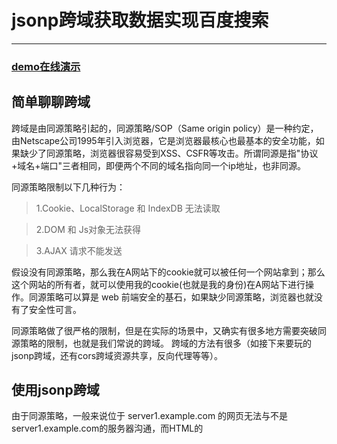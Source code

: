 # jsonp跨域获取数据实现百度搜索
 ---
 ### [demo在线演示](https://dcpnonstop.github.io/baiduSearchSugestion/)
## 简单聊聊跨域
跨域是由同源策略引起的，同源策略/SOP（Same origin policy）是一种约定，由Netscape公司1995年引入浏览器，它是浏览器最核心也最基本的安全功能，如果缺少了同源策略，浏览器很容易受到XSS、CSFR等攻击。所谓同源是指"协议+域名+端口"三者相同，即便两个不同的域名指向同一个ip地址，也非同源。


同源策略限制以下几种行为：
> 1.Cookie、LocalStorage 和 IndexDB 无法读取

>2.DOM 和 Js对象无法获得

>3.AJAX 请求不能发送

假设没有同源策略，那么我在A网站下的cookie就可以被任何一个网站拿到；那么这个网站的所有者，就可以使用我的cookie(也就是我的身份)在A网站下进行操作。同源策略可以算是 web 前端安全的基石，如果缺少同源策略，浏览器也就没有了安全性可言。


同源策略做了很严格的限制，但是在实际的场景中，又确实有很多地方需要突破同源策略的限制，也就是我们常说的跨域。
跨域的方法有很多（如接下来要玩的jsonp跨域，还有cors跨域资源共享，反向代理等等）。

## 使用jsonp跨域


由于同源策略，一般来说位于 server1.example.com 的网页无法与不是 server1.example.com的服务器沟通，而HTML的<script> 元素是一个例外。利用<script>元素的这个开放策略，网页可以得到从其他来源动态产生的 JSON资料，而这种使用模式就是所谓的 JSONP。用 JSONP 抓到的资料并不是 JSON，而是任意的JavaScript，用 JavaScript 直译器执行而不是用 JSON 解析器解析。


示例代码

```
function handleResponse(response) {
   alert(`You get the data : ${response}`)
}
const script = document.createElement('script')
script.src = 'http://somesite.com/json/?callback=handleResponse'
document.body.insertBefore(script, document.body.firstChild)

```

这里的callback回调函数很重要，动态添加在body中的script标签可以使用被加载的文件与HTML文件下的其他JS文件共享一个全局作用域。也就是说，<scritp>标签加载到的资源是可以被全局作用域下的函数所使用的！


# 利用jsonp跨域获取数据实现百度搜索

百度有一个对外暴露的数据接口：https://sp0.baidu.com/5a1Fazu8AA54nxGko9WTAnF6hhy/su?wd=1

在chrome浏览器中打开百度主页，在开发者工具在 netkwork 可以找到:
![图片1](https://user-gold-cdn.xitu.io/2018/6/24/164326dfdd4cb1fa?imageslim)


我们可以直接拿来使用，配合jsonp就能实现跨域获取输入框内容相关热点数据并点击跳转了，具体实现请看Github项目源码

#### 实现效果：
![图片2](https://user-gold-cdn.xitu.io/2018/6/24/164324308cb57b18?imageslim)

页面结构非常简单，如图:
![图片2](https://user-gold-cdn.xitu.io/2018/6/24/164323b50e137b4d?imageView2/0/w/1280/h/960/format/webp/ignore-error/1)

jsonp跨域实现代码：

```
  document.onkeyup = function () {
    var val = text.value
    var script = document.createElement('script')
    script.src = `https://sp0.baidu.com/5a1Fazu8AA54nxGko9WTAnF6hhy/su?wd=${val}&cb=dosomething`;
    document.body.appendChild(script)
  }
  function dosomething (data) {
    var oUl = document.querySelector('#lists ul')
    oUl.innerHTML = ''
    data.s.map(function (html) {
      var oLi =  document.createElement('li')
      oLi.innerHTML = html
      oLi.onclick = function () {
        window.location.href = `http://www.baidu.com/s?wd=${html}`
      }
      oUl.appendChild(oLi)
    })
}

```


仅仅是一个利用jsonp实现跨域的简单小demo，便于和我一样的新手学习

